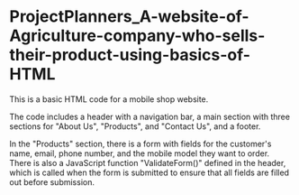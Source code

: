 # ProjectPlanners_A-website-of-Agriculture-company-who-sells-their-product-using-basics-of-HTML
This is a basic HTML code for a mobile shop website.

The code includes a header with a navigation bar, a main section with three sections for "About Us", "Products", and "Contact Us", and a footer.

In the "Products" section, there is a form with fields for the customer's name, email, phone number, and the mobile model they want to order.
There is also a JavaScript function "ValidateForm()" defined in the header, which is called when the form is submitted to ensure that all fields are filled out before submission.
